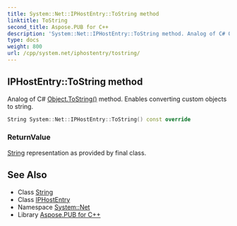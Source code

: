 ```yaml
---
title: System::Net::IPHostEntry::ToString method
linktitle: ToString
second_title: Aspose.PUB for C++
description: 'System::Net::IPHostEntry::ToString method. Analog of C# Object.ToString() method. Enables converting custom objects to string in C++.'
type: docs
weight: 800
url: /cpp/system.net/iphostentry/tostring/
---
```

## IPHostEntry::ToString method


Analog of C# [Object.ToString()](../../../system/object/tostring/) method. Enables converting custom objects to string.

```cpp
String System::Net::IPHostEntry::ToString() const override
```


### ReturnValue

[String](../../../system/string/) representation as provided by final class.

## See Also

* Class [String](../../../system/string/)
* Class [IPHostEntry](../)
* Namespace [System::Net](../../)
* Library [Aspose.PUB for C++](../../../)
